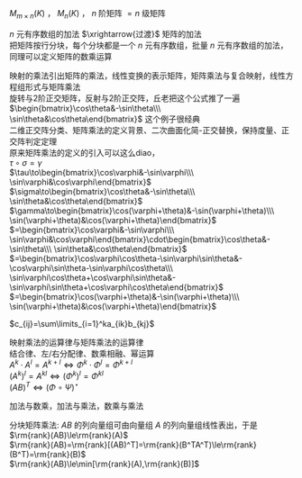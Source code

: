 $M_{m\times n}(K)$ ， $M_n(K)$ ， $n$ 阶矩阵 $=n$ 级矩阵  
  
$n$ 元有序数组的加法 $\xrightarrow{过渡}$ 矩阵的加法  
把矩阵按行分块，每个分块都是一个 $n$ 元有序数组，批量 $n$ 元有序数组的加法，同理可以定义矩阵的数乘运算  
  
映射的乘法引出矩阵的乘法，线性变换的表示矩阵，矩阵乘法与复合映射，线性方程组形式与矩阵乘法  
旋转与2阶正交矩阵，反射与2阶正交阵，丘老把这个公式推了一遍  
$\begin{bmatrix}\cos\theta&-\sin\theta\\\ \sin\theta&\cos\theta\end{bmatrix}$ 这个例子很经典  
二维正交阵分类、矩阵乘法的定义背景、二次曲面化简-正交替换，保持度量、正交阵判定定理  
原来矩阵乘法的定义的引入可以这么diao，  
$\tau\circ\sigma=\gamma$  
$\tau\to\begin{bmatrix}\cos\varphi&-\sin\varphi\\\ \sin\varphi&\cos\varphi\end{bmatrix}$  
$\sigma\to\begin{bmatrix}\cos\theta&-\sin\theta\\\ \sin\theta&\cos\theta\end{bmatrix}$  
$\gamma\to\begin{bmatrix}\cos(\varphi+\theta)&-\sin(\varphi+\theta)\\\ \sin(\varphi+\theta)&\cos(\varphi+\theta)\end{bmatrix}$  
$=\begin{bmatrix}\cos\varphi&-\sin\varphi\\\ \sin\varphi&\cos\varphi\end{bmatrix}\cdot\begin{bmatrix}\cos\theta&-\sin\theta\\\ \sin\theta&\cos\theta\end{bmatrix}$  
$=\begin{bmatrix}\cos\varphi\cos\theta-\sin\varphi\sin\theta&-\cos\varphi\sin\theta-\sin\varphi\cos\theta\\\ \sin\varphi\cos\theta+\cos\varphi\sin\theta&-\sin\varphi\sin\theta+\cos\varphi\cos\theta\end{bmatrix}$  
$=\begin{bmatrix}\cos(\varphi+\theta)&-\sin(\varphi+\theta)\\\ \sin(\varphi+\theta)&\cos(\varphi+\theta)\end{bmatrix}$  
  
$c_{ij}=\sum\limits_{i=1}^ka_{ik}b_{kj}$  
  
映射乘法的运算律与矩阵乘法的运算律  
结合律、左/右分配律、数乘相融、幂运算  
$A^k\cdot A^l=A^{k+l}\iff\Phi^k\cdot\Phi^l=\Phi^{k+l}$  
$(A^k)^l=A^{kl}\iff(\Phi^k)^l=\Phi^{kl}$  
$(AB)^T\iff(\Phi\circ\Psi)^\star$  
  
加法与数乘，加法与乘法，数乘与乘法  
  
分块矩阵乘法:  $AB$ 的列向量组可由向量组 $A$ 的列向量组线性表出，于是 $\rm{rank}(AB)\le\rm{rank}(A)$  
$\rm{rank}(AB)=\rm{rank}[(AB)^T]=\rm{rank}(B^TA^T)\le\rm{rank}(B^T)=\rm{rank}(B)$  
$\rm{rank}(AB)\le\min[\rm{rank}(A),\rm{rank}(B)]$  
